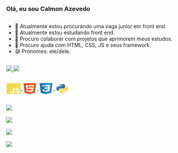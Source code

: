### Olá, eu sou Calmon Azevedo

##

- 🔭 Atualmente estou procurando uma vaga junior em front end.
- 🌱 Atualmente estou estudando front end.
- 👯 Procuro colaborar com projetos que aprimorem meus estudos.
- 🤔 Procuro ajuda com HTML, CSS, JS e seus framework.
- 😄 Pronomes: ele/dele.

##

 <div>
  <a href="https://github.com/Calmon1984">
  <img height="180em" src="https://github-readme-stats.vercel.app/api?username=Calmon1984&show_icons=true&theme=dark&include_all_commits=true&count_private=true"/>
  <img height="180em" src="https://github-readme-stats.vercel.app/api/top-langs/?username=Calmon1984&layout=compact&langs_count=16&theme=dark"/>
</div>
 
 ##


  <img align="center" alt="calmon-Js" height="30" width="40" src="https://raw.githubusercontent.com/devicons/devicon/master/icons/javascript/javascript-plain.svg">
  <img align="center" alt="calmon-HTML" height="30" width="40" src="https://raw.githubusercontent.com/devicons/devicon/master/icons/html5/html5-original.svg">
  <img align="center" alt="calmon-CSS" height="30" width="40" src="https://raw.githubusercontent.com/devicons/devicon/master/icons/css3/css3-original.svg">
  <img align="center" alt="calmon-Python" height="30" width="40" src="https://raw.githubusercontent.com/devicons/devicon/master/icons/python/python-original.svg">


 ##

 <div>
  
  <a href="https://www.linkedin.com/in/calmon-azevedo-2b4182106/" target="_blank"><img src="https://img.shields.io/badge/LinkedIn-0077B5?style=for-the-badge&logo=linkedin&logoColor=white" target="_blank"></a>
  
  <a href="https://www.instagram.com/calmon_azevedo/" target="_blank"><img src="https://img.shields.io/badge/Instagram-E4405F?style=for-the-badge&logo=instagram&logoColor=white" target="_blank"></a>
  
  <a href="https://twitter.com/Calmon_Azevedo" target="_blank"><img src="https://img.shields.io/badge/Twitter-1DA1F2?style=for-the-badge&logo=twitter&logoColor=white" target="_blank"></a>
  
  <a href="mailto:calmon.eron@gmail.com" target="_blank"><img src="https://img.shields.io/badge/Gmail-D14836?style=for-the-badge&logo=gmail&logoColor=white" target="_blank"></a>
  
 </div
 
